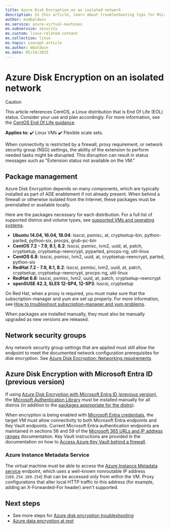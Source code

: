 ```yaml
---
title: Azure Disk Encryption on an isolated network
description: In this article, learn about troubleshooting tips for Microsoft Azure Disk Encryption on Linux VMs.
author: msmbaldwin
ms.service: azure-virtual-machines
ms.subservice: security
ms.custom: linux-related-content
ms.collection: linux
ms.topic: concept-article
ms.author: mbaldwin
ms.date: 05/14/2025
---
```

# Azure Disk Encryption on an isolated network

> [!CAUTION]
> This article references CentOS, a Linux distribution that is End Of Life (EOL) status. Consider your use and plan accordingly. For more information, see the [CentOS End Of Life guidance](~/articles/virtual-machines/workloads/centos/centos-end-of-life.md).

**Applies to:** :heavy_check_mark: Linux VMs :heavy_check_mark: Flexible scale sets.

When connectivity is restricted by a firewall, proxy requirement, or network security group (NSG) settings, the ability of the extension to perform needed tasks might be disrupted. This disruption can result in status messages such as "Extension status not available on the VM."

## Package management

Azure Disk Encryption depends on many components, which are typically installed as part of ADE enablement if not already present. When behind a firewall or otherwise isolated from the Internet, these packages must be preinstalled or available locally.

Here are the packages necessary for each distribution. For a full list of supported distros and volume types, see [supported VMs and operating systems](disk-encryption-overview.md#supported-vms-and-operating-systems).

- **Ubuntu 14.04, 16.04, 18.04**: lsscsi, psmisc, at, cryptsetup-bin, python-parted, python-six, procps, grub-pc-bin
- **CentOS 7.2 - 7.9, 8.1, 8.2**: lsscsi, psmisc, lvm2, uuid, at, patch, cryptsetup, cryptsetup-reencrypt, pyparted, procps-ng, util-linux
- **CentOS 6.8**: lsscsi, psmisc, lvm2, uuid, at, cryptsetup-reencrypt, parted, python-six
- **RedHat 7.2 - 7.9, 8.1, 8.2**: lsscsi, psmisc, lvm2, uuid, at, patch, cryptsetup, cryptsetup-reencrypt, procps-ng, util-linux
- **RedHat 6.8**: lsscsi, psmisc, lvm2, uuid, at, patch, cryptsetup-reencrypt
- **openSUSE 42.3, SLES 12-SP4, 12-SP3**: lsscsi, cryptsetup

On Red Hat, when a proxy is required, you must make sure that the subscription-manager and yum are set up properly. For more information, see [How to troubleshoot subscription-manager and yum problems](https://access.redhat.com/solutions/189533).  

When packages are installed manually, they must also be manually upgraded as new versions are released.

## Network security groups
Any network security group settings that are applied must still allow the endpoint to meet the documented network configuration prerequisites for disk encryption. See [Azure Disk Encryption: Networking requirements](disk-encryption-overview.md#networking-requirements)

<a name='azure-disk-encryption-with-azure-ad-previous-version'></a>

## Azure Disk Encryption with Microsoft Entra ID (previous version)

If using [Azure Disk Encryption with Microsoft Entra ID (previous version)](disk-encryption-overview-aad.md), the [Microsoft Authentication Library](/azure/active-directory/develop/msal-overview) must be installed manually for all distros (in addition to the [packages appropriate for the distro](#package-management)).

When encryption is being enabled with [Microsoft Entra credentials](disk-encryption-linux-aad.md), the target VM must allow connectivity to both Microsoft Entra endpoints and Key Vault endpoints. Current Microsoft Entra authentication endpoints are maintained in sections 56 and 59 of the [Microsoft 365 URLs and IP address ranges](/microsoft-365/enterprise/urls-and-ip-address-ranges) documentation. Key Vault instructions are provided in the documentation on how to [Access Azure Key Vault behind a firewall](/azure/key-vault/general/access-behind-firewall).

### Azure Instance Metadata Service 

The virtual machine must be able to access the [Azure Instance Metadata service](instance-metadata-service.md) endpoint, which uses a well-known nonroutable IP address (`169.254.169.254`) that can be accessed only from within the VM. Proxy configurations that alter local HTTP traffic to this address (for example, adding an X-Forwarded-For header) aren't supported.

## Next steps

- See more steps for [Azure disk encryption troubleshooting](disk-encryption-troubleshooting.md)
- [Azure data encryption at rest](/azure/security/fundamentals/encryption-atrest)
